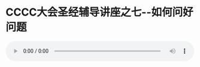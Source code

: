# CCCC大会圣经辅导讲座之七--如何问好问题

<audio style="width: 100%;" preload="false" controls controlslist="nodownload"><source src="//file.simai.life/audio/mp3/old/12174.mp3" type="audio/mpeg">Your browser does not support the audio element.</audio>


